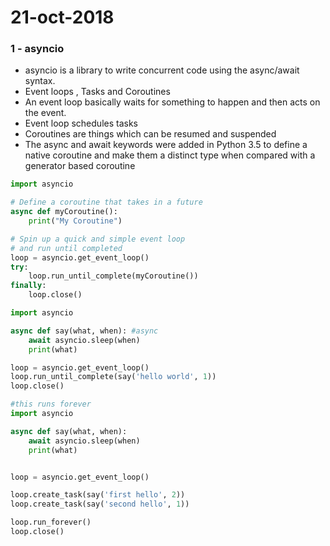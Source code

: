 # 21-oct-2018

### 1 - asyncio

- asyncio is a library to write concurrent code using the async/await syntax.
- Event loops , Tasks and Coroutines
- An event loop basically waits for something to happen and then acts on the event.
- Event loop schedules tasks
- Coroutines are things which can be resumed and suspended
- The async and await keywords were added in Python 3.5 to define a native coroutine and make them a distinct type when compared with a generator based coroutine


```python
import asyncio

# Define a coroutine that takes in a future
async def myCoroutine():
    print("My Coroutine")

# Spin up a quick and simple event loop 
# and run until completed
loop = asyncio.get_event_loop()
try:
    loop.run_until_complete(myCoroutine())
finally:
    loop.close()
```


```python
import asyncio

async def say(what, when): #async 
    await asyncio.sleep(when)
    print(what)

loop = asyncio.get_event_loop()
loop.run_until_complete(say('hello world', 1))
loop.close()
```

```python
#this runs forever 
import asyncio

async def say(what, when):
    await asyncio.sleep(when)
    print(what)


loop = asyncio.get_event_loop()

loop.create_task(say('first hello', 2))
loop.create_task(say('second hello', 1))

loop.run_forever()
loop.close()
```


